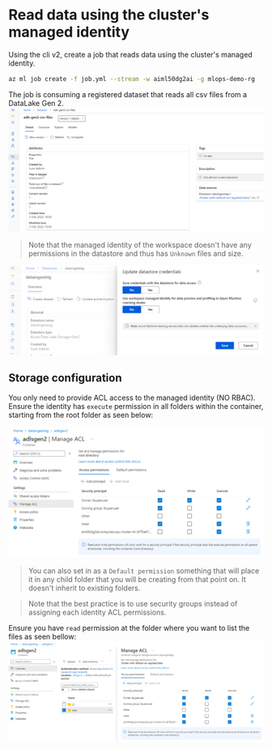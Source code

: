 # Read data using the cluster's managed identity

Using the cli v2, create a job that reads data using the cluster's managed identity.

```bash
az ml job create -f job.yml --stream -w aiml50dg2ai -g mlops-demo-rg
```

The job is consuming a registered dataset that reads all csv files from a DataLake Gen 2.
![Registered dataset](./registered_dataset.png)

> Note that the managed identity of the workspace doesn't have any permissions in the datastore and thus has `Unknown` files and size.

![Datastore configuration](./datastore_configuration.png)

## Storage configuration

You only need to provide ACL access to the managed identity (NO RBAC).
Ensure the identity has `execute` permission in all folders within the container, starting from the root folder as seen below:

![Execute permission at root folder](./root_ACL.png)

> You can also set in as a `Default permission` something that will place it in any child folder that you will be creating from that point on. It doesn't inherit to existing folders.

> Note that the best practice is to use security groups instead of assigning each identity ACL permissions.

Ensure you have `read` permission at the folder where you want to list the files as seen bellow:
![Execute and read permission at target folder](./target_path_ACL.png)
